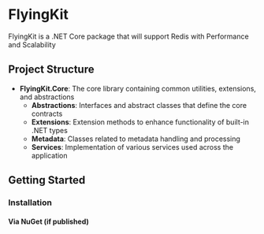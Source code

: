 # FlyingKit

FlyingKit is a .NET Core package that will support Redis with Performance and Scalability 

## Project Structure

- **FlyingKit.Core**: The core library containing common utilities, extensions, and abstractions
  - **Abstractions**: Interfaces and abstract classes that define the core contracts
  - **Extensions**: Extension methods to enhance functionality of built-in .NET types
  - **Metadata**: Classes related to metadata handling and processing
  - **Services**: Implementation of various services used across the application

## Getting Started

### Installation

#### Via NuGet (if published)
